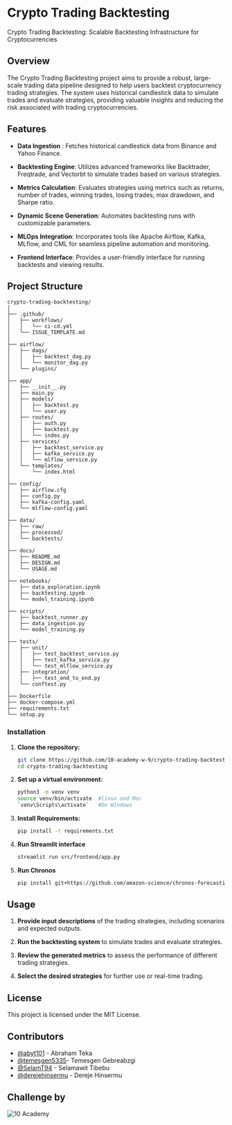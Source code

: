 # Crypto Trading Backtesting

Crypto Trading Backtesting: Scalable Backtesting Infrastructure for Cryptocurrencies

## Overview 
The Crypto Trading Backtesting project aims to provide a robust, large-scale trading data pipeline designed to help users backtest cryptocurrency trading strategies. The system uses historical candlestick data to simulate trades and evaluate strategies, providing valuable insights and reducing the risk associated with trading cryptocurrencies.

## Features

- **Data Ingestion** : Fetches historical candlestick data from Binance and Yahoo Finance.

- **Backtesting Engine**: Utilizes advanced frameworks like Backtrader, Freqtrade, and Vectorbt to simulate trades based on various strategies.

- **Metrics Calculation**: Evaluates strategies using metrics such as returns, number of trades, winning trades, losing trades, max drawdown, and Sharpe ratio.

- **Dynamic Scene Generation**: Automates backtesting runs with customizable parameters.

- **MLOps Integration**: Incorporates tools like Apache Airflow, Kafka, MLflow, and CML for seamless pipeline automation and monitoring.

- **Frontend Interface**: Provides a user-friendly interface for running backtests and viewing results.

## Project Structure

```
crypto-trading-backtesting/
│
├── .github/
│   ├── workflows/
│   │   └── ci-cd.yml
│   └── ISSUE_TEMPLATE.md
│
├── airflow/
│   ├── dags/
│   │   ├── backtest_dag.py
│   │   └── monitor_dag.py
│   └── plugins/
│
├── app/
│   ├── __init__.py
│   ├── main.py
│   ├── models/
│   │   ├── backtest.py
│   │   └── user.py
│   ├── routes/
│   │   ├── auth.py
│   │   ├── backtest.py
│   │   └── index.py
│   ├── services/
│   │   ├── backtest_service.py
│   │   ├── kafka_service.py
│   │   └── mlflow_service.py
│   └── templates/
│       └── index.html
│
├── config/
│   ├── airflow.cfg
│   ├── config.py
│   ├── kafka-config.yaml
│   └── mlflow-config.yaml
│
├── data/
│   ├── raw/
│   ├── processed/
│   └── backtests/
│
├── docs/
│   ├── README.md
│   ├── DESIGN.md
│   └── USAGE.md
│
├── notebooks/
│   ├── data_exploration.ipynb
│   ├── backtesting.ipynb
│   └── model_training.ipynb
│
├── scripts/
│   ├── backtest_runner.py
│   ├── data_ingestion.py
│   └── model_training.py
│
├── tests/
│   ├── unit/
│   │   ├── test_backtest_service.py
│   │   ├── test_kafka_service.py
│   │   └── test_mlflow_service.py
│   ├── integration/
│   │   ├── test_end_to_end.py
│   └── conftest.py
│
├── Dockerfile
├── docker-compose.yml
├── requirements.txt
└── setup.py
```
    
### Installation

1. **Clone the repository:**

    ```sh
    git clone https://github.com/10-academy-w-9/crypto-trading-backtesting.git
    cd crypto-trading-backtesting
    ```

2. **Set up a virtual environment:**

    ```sh
    python3 -m venv venv
    source venv/bin/activate  #linux and Mac
    `venv\Scripts\activate`   #On Windows 
    ```
3. **Install Requirements:**
    ```sh
    pip install -r requirements.txt
    ```
4. **Run Streamlit interface**
    ```sh
   streamlit run src/frontend/app.py
   ```
5. **Run Chronos**
    ```sh
    pip install git+https://github.com/amazon-science/chronos-forecasting.git
    ```

## Usage
1. **Provide input descriptions** of the trading strategies, including scenarios and expected outputs.

2. **Run the backtesting system** to simulate trades and evaluate strategies.
3. **Review the generated metrics** to assess the performance of different trading strategies.
4. **Select the desired strategies** for further use or real-time trading.

## License

This project is licensed under the MIT License.


## Contributors

- [@abyt101](https://github.com/AbYT101) - Abraham Teka
- [@temesgen5335](https://github.com/temesgen5335)- Temesgen Gebreabzgi
- [@SelamT94](https://github.com/SelamT94) - Selamawit Tibebu
- [@derejehinsermu](https://github.com/derejehinsermu) - Dereje Hinsermu

## Challenge by

![10 Academy](https://static.wixstatic.com/media/081e5b_5553803fdeec4cbb817ed4e85e1899b2~mv2.png/v1/fill/w_246,h_106,al_c,q_85,usm_0.66_1.00_0.01,enc_auto/10%20Academy%20FA-02%20-%20transparent%20background%20-%20cropped.png)